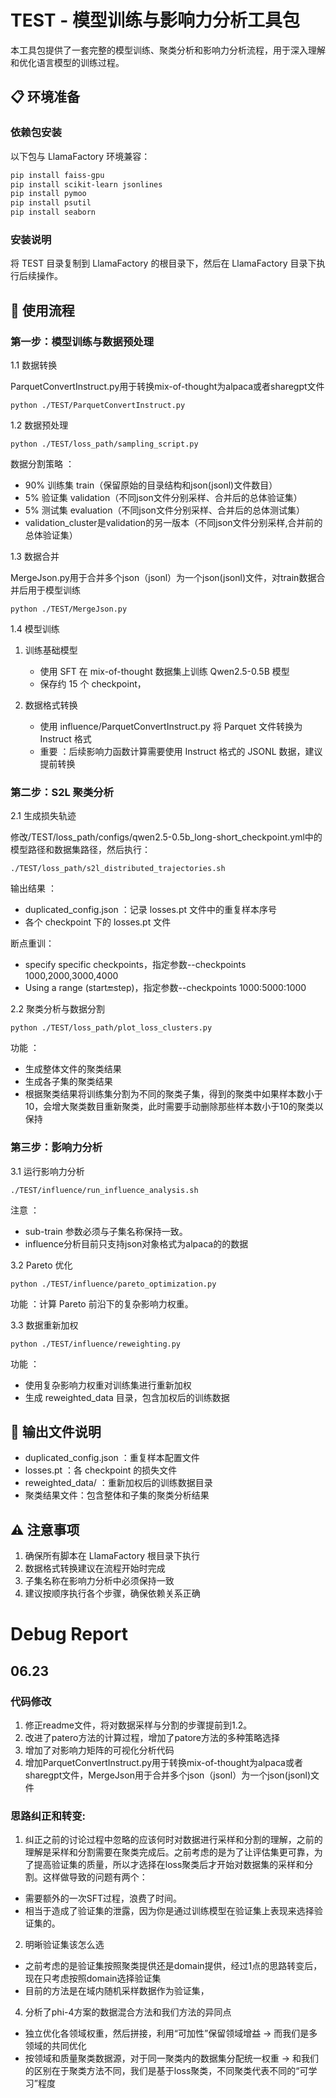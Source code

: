 # TEST - 模型训练与影响力分析工具包

本工具包提供了一套完整的模型训练、聚类分析和影响力分析流程，用于深入理解和优化语言模型的训练过程。

## 📋 环境准备

### 依赖包安装

以下包与 LlamaFactory 环境兼容：

```bash
pip install faiss-gpu
pip install scikit-learn jsonlines
pip install pymoo
pip install psutil
pip install seaborn
```
### 安装说明
将 TEST 目录复制到 LlamaFactory 的根目录下，然后在 LlamaFactory 目录下执行后续操作。

## 🚀 使用流程
### 第一步：模型训练与数据预处理
1.1 数据转换

ParquetConvertInstruct.py用于转换mix-of-thought为alpaca或者sharegpt文件
```
python ./TEST/ParquetConvertInstruct.py
```
1.2 数据预处理
```
python ./TEST/loss_path/sampling_script.py
```
数据分割策略 ：

- 90% 训练集 train（保留原始的目录结构和json(jsonl)文件数目）
- 5% 验证集 validation（不同json文件分别采样、合并后的总体验证集）
- 5% 测试集 evaluation（不同json文件分别采样、合并后的总体测试集）
- validation_cluster是validation的另一版本（不同json文件分别采样,合并前的总体验证集）

1.3 数据合并

MergeJson.py用于合并多个json（jsonl）为一个json(jsonl)文件，对train数据合并后用于模型训练
```
python ./TEST/MergeJson.py
```
1.4 模型训练
1. 训练基础模型
   
   - 使用 SFT 在 mix-of-thought 数据集上训练 Qwen2.5-0.5B 模型
   - 保存约 15 个 checkpoint，
2. 数据格式转换
   
   - 使用 influence/ParquetConvertInstruct.py 将 Parquet 文件转换为 Instruct 格式
   - 重要 ：后续影响力函数计算需要使用 Instruct 格式的 JSONL 数据，建议提前转换
### 第二步：S2L 聚类分析 
2.1 生成损失轨迹

修改/TEST/loss_path/configs/qwen2.5-0.5b_long-short_checkpoint.yml中的模型路径和数据集路径，然后执行：
```
./TEST/loss_path/s2l_distributed_trajectories.sh
```
输出结果 ：

- duplicated_config.json ：记录 losses.pt 文件中的重复样本序号
- 各个 checkpoint 下的 losses.pt 文件 

断点重训：
- specify specific checkpoints，指定参数--checkpoints 1000,2000,3000,4000
- Using a range (start:end:step)，指定参数--checkpoints 1000:5000:1000

2.2 聚类分析与数据分割
```
python ./TEST/loss_path/plot_loss_clusters.py
```
功能 ：

- 生成整体文件的聚类结果
- 生成各子集的聚类结果
- 根据聚类结果将训练集分割为不同的聚类子集，得到的聚类中如果样本数小于10，会增大聚类数目重新聚类，此时需要手动删除那些样本数小于10的聚类以保持

### 第三步：影响力分析 
3.1 运行影响力分析
```
./TEST/influence/run_influence_analysis.sh
```
注意 ： 

- sub-train 参数必须与子集名称保持一致。
- influence分析目前只支持json对象格式为alpaca的的数据

 3.2 Pareto 优化
```
python ./TEST/influence/pareto_optimization.py
```
功能 ：计算 Pareto 前沿下的复杂影响力权重。

 3.3 数据重新加权
```
python ./TEST/influence/reweighting.py
```
功能 ：

- 使用复杂影响力权重对训练集进行重新加权
- 生成 reweighted_data 目录，包含加权后的训练数据
## 📁 输出文件说明
- duplicated_config.json ：重复样本配置文件
- losses.pt ：各 checkpoint 的损失文件
- reweighted_data/ ：重新加权后的训练数据目录
- 聚类结果文件：包含整体和子集的聚类分析结果
## ⚠️ 注意事项
1. 确保所有脚本在 LlamaFactory 根目录下执行
2. 数据格式转换建议在流程开始时完成
3. 子集名称在影响力分析中必须保持一致
4. 建议按顺序执行各个步骤，确保依赖关系正确

# Debug Report
## 06.23
### 代码修改
1. 修正readme文件，将对数据采样与分割的步骤提前到1.2。
2. 改进了patero方法的计算过程，增加了patore方法的多种策略选择 
3. 增加了对影响力矩阵的可视化分析代码
4. 增加ParquetConvertInstruct.py用于转换mix-of-thought为alpaca或者sharegpt文件，MergeJson用于合并多个json（jsonl）为一个json(jsonl)文件
   
### 思路纠正和转变:
1. 纠正之前的讨论过程中忽略的应该何时对数据进行采样和分割的理解，之前的理解是采样和分割需要在聚类完成后。之前考虑的是为了让评估集更可靠，为了提高验证集的质量，所以才选择在loss聚类后才开始对数据集的采样和分割。这样做导致的问题有两个：

- 需要额外的一次SFT过程，浪费了时间。
- 相当于造成了验证集的泄露，因为你是通过训练模型在验证集上表现来选择验证集的。

2. 明晰验证集该怎么选
   
- 之前考虑的是验证集按照聚类提供还是domain提供，经过1点的思路转变后，现在只考虑按照domain选择验证集
- 目前的方法是在域内随机采样数据作为验证集，

4. 分析了phi-4方案的数据混合方法和我们方法的异同点

- 独立优化各领域权重，然后拼接，利用“可加性”保留领域增益 -> 而我们是多领域的共同优化
- 按领域和质量聚类数据源，对于同一聚类内的数据集分配统一权重 -> 和我们的区别在于聚类方法不同，我们是基于loss聚类，不同聚类代表不同的“可学习”程度
